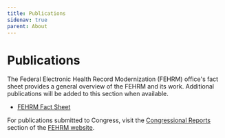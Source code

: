 ```yaml
---
title: Publications
sidenav: true
parent: About
---
```

# Publications

The Federal Electronic Health Record Modernization (FEHRM) office's fact sheet provides a general overview of the FEHRM and its work. Additional publications will be added to this section when available. 

* [FEHRM Fact Sheet](/images/fehrm-fact-sheet.pdf)

For publications submitted to Congress, visit the [Congressional Reports](/congressional-reports) section of the [FEHRM website](/).
